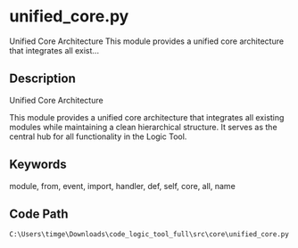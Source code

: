 # unified_core.py

Unified Core Architecture This module provides a unified core architecture that integrates all exist...

## Description

Unified Core Architecture

This module provides a unified core architecture that integrates all existing modules
while maintaining a clean hierarchical structure. It serves as the central hub for
all functionality in the Logic Tool.

## Keywords

module, from, event, import, handler, def, self, core, all, name

## Code Path

`C:\Users\timge\Downloads\code_logic_tool_full\src\core\unified_core.py`

